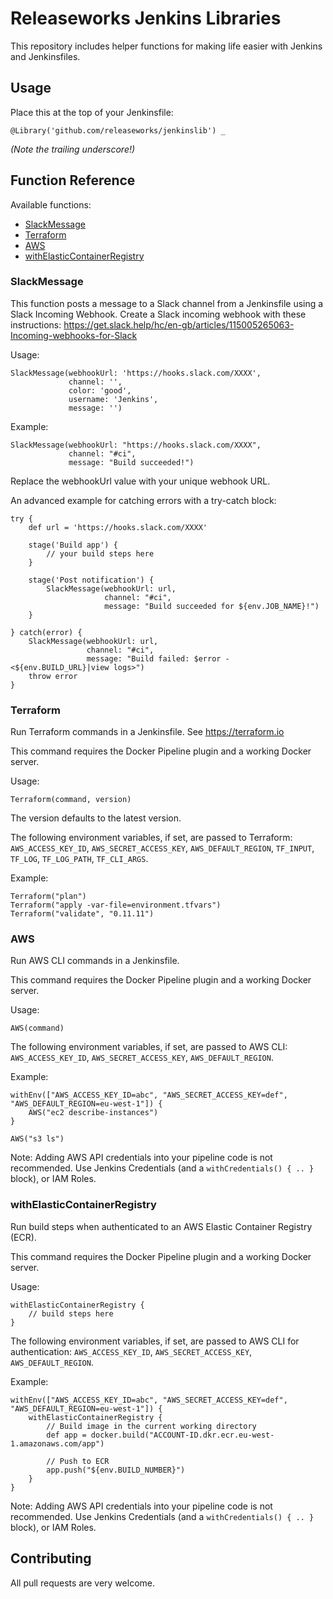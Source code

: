 # Releaseworks Jenkins Libraries
This repository includes helper functions for making life easier with Jenkins and Jenkinsfiles.

## Usage
Place this at the top of your Jenkinsfile:
```
@Library('github.com/releaseworks/jenkinslib') _
```
_(Note the trailing underscore!)_

## Function Reference
Available functions:
* [SlackMessage](#slackmessage)
* [Terraform](#terraform)
* [AWS](#slackmessage)
* [withElasticContainerRegistry](#withelasticcontainerregistry)

### SlackMessage
This function posts a message to a Slack channel from a Jenkinsfile using a Slack Incoming Webhook. Create a Slack incoming webhook with these instructions: https://get.slack.help/hc/en-gb/articles/115005265063-Incoming-webhooks-for-Slack

Usage:
```
SlackMessage(webhookUrl: 'https://hooks.slack.com/XXXX',
             channel: '',
             color: 'good',
             username: 'Jenkins',
             message: '')
```

Example:
```
SlackMessage(webhookUrl: "https://hooks.slack.com/XXXX",
             channel: "#ci",
             message: "Build succeeded!")
```

Replace the webhookUrl value with your unique webhook URL.

An advanced example for catching errors with a try-catch block:
```
try {
    def url = 'https://hooks.slack.com/XXXX'

    stage('Build app') {
        // your build steps here
    }

    stage('Post notification') {
        SlackMessage(webhookUrl: url,
                     channel: "#ci",
                     message: "Build succeeded for ${env.JOB_NAME}!")
    }

} catch(error) {
    SlackMessage(webhookUrl: url,
                 channel: "#ci",
                 message: "Build failed: $error - <${env.BUILD_URL}|view logs>")
    throw error
}
```

### Terraform
Run Terraform commands in a Jenkinsfile. See https://terraform.io

This command requires the Docker Pipeline plugin and a working Docker server.

Usage:
```
Terraform(command, version)
```

The version defaults to the latest version.

The following environment variables, if set, are passed to Terraform: `AWS_ACCESS_KEY_ID`, `AWS_SECRET_ACCESS_KEY`, `AWS_DEFAULT_REGION`, `TF_INPUT`, `TF_LOG`, `TF_LOG_PATH`, `TF_CLI_ARGS`.

Example:
```
Terraform("plan")
Terraform("apply -var-file=environment.tfvars")
Terraform("validate", "0.11.11")
```

### AWS
Run AWS CLI commands in a Jenkinsfile.

This command requires the Docker Pipeline plugin and a working Docker server.

Usage:
```
AWS(command)
```

The following environment variables, if set, are passed to AWS CLI: `AWS_ACCESS_KEY_ID`, `AWS_SECRET_ACCESS_KEY`, `AWS_DEFAULT_REGION`.

Example:
```
withEnv(["AWS_ACCESS_KEY_ID=abc", "AWS_SECRET_ACCESS_KEY=def", "AWS_DEFAULT_REGION=eu-west-1"]) {
    AWS("ec2 describe-instances")
}

AWS("s3 ls")
```

Note: Adding AWS API credentials into your pipeline code is not recommended. Use Jenkins Credentials (and a `withCredentials() { .. }` block), or IAM Roles.

### withElasticContainerRegistry
Run build steps when authenticated to an AWS Elastic Container Registry (ECR).

This command requires the Docker Pipeline plugin and a working Docker server.

Usage:
```
withElasticContainerRegistry {
    // build steps here
}
```

The following environment variables, if set, are passed to AWS CLI for authentication: `AWS_ACCESS_KEY_ID`, `AWS_SECRET_ACCESS_KEY`, `AWS_DEFAULT_REGION`.

Example:
```
withEnv(["AWS_ACCESS_KEY_ID=abc", "AWS_SECRET_ACCESS_KEY=def", "AWS_DEFAULT_REGION=eu-west-1"]) {
    withElasticContainerRegistry {
        // Build image in the current working directory
        def app = docker.build("ACCOUNT-ID.dkr.ecr.eu-west-1.amazonaws.com/app")

        // Push to ECR
        app.push("${env.BUILD_NUMBER}")
    }
}
```

Note: Adding AWS API credentials into your pipeline code is not recommended. Use Jenkins Credentials (and a `withCredentials() { .. }` block), or IAM Roles.

## Contributing
All pull requests are very welcome.